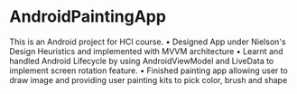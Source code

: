 # AndroidPaintingApp

This is an Android project for HCI course.
•	Designed App under Nielson's Design Heuristics and implemented with MVVM architecture
•	Learnt and handled Android Lifecycle by using AndroidViewModel and LiveData to implement screen rotation feature.
•	Finished painting app allowing user to draw image and providing user painting kits to pick color, brush and shape

